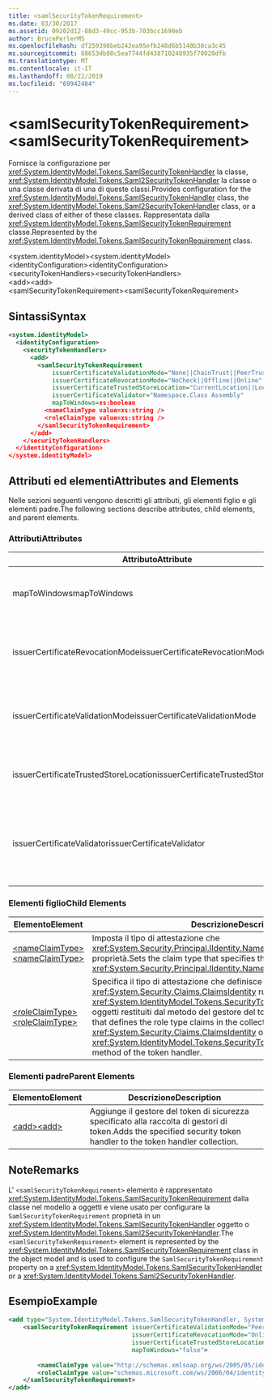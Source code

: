 ```yaml
---
title: <samlSecurityTokenRequirement>
ms.date: 03/30/2017
ms.assetid: 09202d12-88d3-49cc-953b-703bcc1690eb
author: BrucePerlerMS
ms.openlocfilehash: df259398beb242ea95efb248d6b5140b38ca3c45
ms.sourcegitcommit: 68653db98c5ea7744fd438710248935f70020dfb
ms.translationtype: MT
ms.contentlocale: it-IT
ms.lasthandoff: 08/22/2019
ms.locfileid: "69942484"
---
```

# <a name="samlsecuritytokenrequirement"></a><span data-ttu-id="3dcce-101">\<samlSecurityTokenRequirement></span><span class="sxs-lookup"><span data-stu-id="3dcce-101">\<samlSecurityTokenRequirement></span></span>
<span data-ttu-id="3dcce-102">Fornisce la configurazione per <xref:System.IdentityModel.Tokens.SamlSecurityTokenHandler> la classe, <xref:System.IdentityModel.Tokens.Saml2SecurityTokenHandler> la classe o una classe derivata di una di queste classi.</span><span class="sxs-lookup"><span data-stu-id="3dcce-102">Provides configuration for the <xref:System.IdentityModel.Tokens.SamlSecurityTokenHandler> class, the <xref:System.IdentityModel.Tokens.Saml2SecurityTokenHandler> class, or a derived class of either of these classes.</span></span> <span data-ttu-id="3dcce-103">Rappresentata dalla <xref:System.IdentityModel.Tokens.SamlSecurityTokenRequirement> classe.</span><span class="sxs-lookup"><span data-stu-id="3dcce-103">Represented by the <xref:System.IdentityModel.Tokens.SamlSecurityTokenRequirement> class.</span></span>  
  
 <span data-ttu-id="3dcce-104">\<system.identityModel></span><span class="sxs-lookup"><span data-stu-id="3dcce-104">\<system.identityModel></span></span>  
<span data-ttu-id="3dcce-105">\<identityConfiguration></span><span class="sxs-lookup"><span data-stu-id="3dcce-105">\<identityConfiguration></span></span>  
<span data-ttu-id="3dcce-106">\<securityTokenHandlers></span><span class="sxs-lookup"><span data-stu-id="3dcce-106">\<securityTokenHandlers></span></span>  
<span data-ttu-id="3dcce-107">\<add></span><span class="sxs-lookup"><span data-stu-id="3dcce-107">\<add></span></span>  
<span data-ttu-id="3dcce-108">\<samlSecurityTokenRequirement></span><span class="sxs-lookup"><span data-stu-id="3dcce-108">\<samlSecurityTokenRequirement></span></span>  
  
## <a name="syntax"></a><span data-ttu-id="3dcce-109">Sintassi</span><span class="sxs-lookup"><span data-stu-id="3dcce-109">Syntax</span></span>  
  
```xml  
<system.identityModel>  
  <identityConfiguration>  
    <securityTokenHandlers>  
      <add>  
        <samlSecurityTokenRequirement   
            issuerCertificateValidationMode="None||ChainTrust||PeerTrust||PeerOrChainTrust||Custom"  
            issuerCertificateRevocationMode="NoCheck||Offline||Online"  
            issuerCertificateTrustedStoreLocation="CurrentLocation||LocalMachine"  
            issuerCertificateValidator="Namespace.Class Assembly"  
            mapToWindows=xs:boolean  
          <nameClaimType value=xs:string />  
          <roleClaimType value=xs:string />  
        </samlSecurityTokenRequirement>  
      </add>  
    </securityTokenHandlers>  
  </identityConfiguration>  
</system.identityModel>  
```  
  
## <a name="attributes-and-elements"></a><span data-ttu-id="3dcce-110">Attributi ed elementi</span><span class="sxs-lookup"><span data-stu-id="3dcce-110">Attributes and Elements</span></span>  
 <span data-ttu-id="3dcce-111">Nelle sezioni seguenti vengono descritti gli attributi, gli elementi figlio e gli elementi padre.</span><span class="sxs-lookup"><span data-stu-id="3dcce-111">The following sections describe attributes, child elements, and parent elements.</span></span>  
  
### <a name="attributes"></a><span data-ttu-id="3dcce-112">Attributi</span><span class="sxs-lookup"><span data-stu-id="3dcce-112">Attributes</span></span>  
  
|<span data-ttu-id="3dcce-113">Attributo</span><span class="sxs-lookup"><span data-stu-id="3dcce-113">Attribute</span></span>|<span data-ttu-id="3dcce-114">Descrizione</span><span class="sxs-lookup"><span data-stu-id="3dcce-114">Description</span></span>|  
|---------------|-----------------|  
|<span data-ttu-id="3dcce-115">mapToWindows</span><span class="sxs-lookup"><span data-stu-id="3dcce-115">mapToWindows</span></span>|<span data-ttu-id="3dcce-116">Specifica se il gestore di token deve eseguire il mapping del token di convalida a un account di Windows tramite l'attestazione UPN in ingresso.</span><span class="sxs-lookup"><span data-stu-id="3dcce-116">Specifies whether the token handler should map the validating token to a Windows account by using the incoming UPN claim.</span></span> <span data-ttu-id="3dcce-117">Il valore predefinito è "false".</span><span class="sxs-lookup"><span data-stu-id="3dcce-117">The default is "false".</span></span>|  
|<span data-ttu-id="3dcce-118">issuerCertificateRevocationMode</span><span class="sxs-lookup"><span data-stu-id="3dcce-118">issuerCertificateRevocationMode</span></span>|<span data-ttu-id="3dcce-119"><xref:System.Security.Cryptography.X509Certificates.X509RevocationMode> Valore che specifica la modalità di revoca da utilizzare per il certificato X. 509.</span><span class="sxs-lookup"><span data-stu-id="3dcce-119">An <xref:System.Security.Cryptography.X509Certificates.X509RevocationMode> value that specifies the revocation mode to use for the X.509 certificate.</span></span> <span data-ttu-id="3dcce-120">Il valore predefinito è "online".</span><span class="sxs-lookup"><span data-stu-id="3dcce-120">The default value is "Online".</span></span>|  
|<span data-ttu-id="3dcce-121">issuerCertificateValidationMode</span><span class="sxs-lookup"><span data-stu-id="3dcce-121">issuerCertificateValidationMode</span></span>|<span data-ttu-id="3dcce-122"><xref:System.ServiceModel.Security.X509CertificateValidationMode> Valore che specifica la modalità di convalida da utilizzare per il certificato X. 509.</span><span class="sxs-lookup"><span data-stu-id="3dcce-122">An <xref:System.ServiceModel.Security.X509CertificateValidationMode> value that specifies the validation mode to use for the X.509 certificate.</span></span> <span data-ttu-id="3dcce-123">Il valore predefinito è "PeerOrChainTrust".</span><span class="sxs-lookup"><span data-stu-id="3dcce-123">The default value is "PeerOrChainTrust".</span></span>|  
|<span data-ttu-id="3dcce-124">issuerCertificateTrustedStoreLocation</span><span class="sxs-lookup"><span data-stu-id="3dcce-124">issuerCertificateTrustedStoreLocation</span></span>|<span data-ttu-id="3dcce-125"><xref:System.Security.Cryptography.X509Certificates.StoreLocation> Valore che specifica l'archivio certificati X. 509.</span><span class="sxs-lookup"><span data-stu-id="3dcce-125">A <xref:System.Security.Cryptography.X509Certificates.StoreLocation> value that specifies the X.509 certificate store.</span></span> <span data-ttu-id="3dcce-126">Il valore predefinito è "LocalMachine".</span><span class="sxs-lookup"><span data-stu-id="3dcce-126">The default value is "LocalMachine".</span></span>|  
|<span data-ttu-id="3dcce-127">issuerCertificateValidator</span><span class="sxs-lookup"><span data-stu-id="3dcce-127">issuerCertificateValidator</span></span>|<span data-ttu-id="3dcce-128">Tipo personalizzato che deriva da <xref:System.IdentityModel.Selectors.X509CertificateValidator>.</span><span class="sxs-lookup"><span data-stu-id="3dcce-128">A custom type that derives from <xref:System.IdentityModel.Selectors.X509CertificateValidator>.</span></span> <span data-ttu-id="3dcce-129">Se l' `issuerCertificateValidationMode` attributo è "Custom", un'istanza di questo tipo viene utilizzata per la convalida del certificato dell'autorità emittente.</span><span class="sxs-lookup"><span data-stu-id="3dcce-129">If the `issuerCertificateValidationMode` attribute is "Custom", an instance of this type is used for issuer certificate validation.</span></span>|  
  
### <a name="child-elements"></a><span data-ttu-id="3dcce-130">Elementi figlio</span><span class="sxs-lookup"><span data-stu-id="3dcce-130">Child Elements</span></span>  
  
|<span data-ttu-id="3dcce-131">Elemento</span><span class="sxs-lookup"><span data-stu-id="3dcce-131">Element</span></span>|<span data-ttu-id="3dcce-132">Descrizione</span><span class="sxs-lookup"><span data-stu-id="3dcce-132">Description</span></span>|  
|-------------|-----------------|  
|[<span data-ttu-id="3dcce-133">\<nameClaimType></span><span class="sxs-lookup"><span data-stu-id="3dcce-133">\<nameClaimType></span></span>](nameclaimtype.md)|<span data-ttu-id="3dcce-134">Imposta il tipo di attestazione che <xref:System.Security.Principal.IIdentity.Name%2A> specifica la proprietà.</span><span class="sxs-lookup"><span data-stu-id="3dcce-134">Sets the claim type that specifies the <xref:System.Security.Principal.IIdentity.Name%2A> property.</span></span>|  
|[<span data-ttu-id="3dcce-135">\<roleClaimType></span><span class="sxs-lookup"><span data-stu-id="3dcce-135">\<roleClaimType></span></span>](roleclaimtype.md)|<span data-ttu-id="3dcce-136">Specifica il tipo di attestazione che definisce le attestazioni del tipo di <xref:System.Security.Claims.ClaimsIdentity> ruolo nella raccolta di <xref:System.IdentityModel.Tokens.SecurityTokenHandler.ValidateToken%2A> oggetti restituiti dal metodo del gestore del token.</span><span class="sxs-lookup"><span data-stu-id="3dcce-136">Specifies the claim type that defines the role type claims in the collection of <xref:System.Security.Claims.ClaimsIdentity> objects returned by the <xref:System.IdentityModel.Tokens.SecurityTokenHandler.ValidateToken%2A> method of the token handler.</span></span>|  
  
### <a name="parent-elements"></a><span data-ttu-id="3dcce-137">Elementi padre</span><span class="sxs-lookup"><span data-stu-id="3dcce-137">Parent Elements</span></span>  
  
|<span data-ttu-id="3dcce-138">Elemento</span><span class="sxs-lookup"><span data-stu-id="3dcce-138">Element</span></span>|<span data-ttu-id="3dcce-139">Descrizione</span><span class="sxs-lookup"><span data-stu-id="3dcce-139">Description</span></span>|  
|-------------|-----------------|  
|[<span data-ttu-id="3dcce-140">\<add></span><span class="sxs-lookup"><span data-stu-id="3dcce-140">\<add></span></span>](add.md)|<span data-ttu-id="3dcce-141">Aggiunge il gestore del token di sicurezza specificato alla raccolta di gestori di token.</span><span class="sxs-lookup"><span data-stu-id="3dcce-141">Adds the specified security token handler to the token handler collection.</span></span>|  
  
## <a name="remarks"></a><span data-ttu-id="3dcce-142">Note</span><span class="sxs-lookup"><span data-stu-id="3dcce-142">Remarks</span></span>  
 <span data-ttu-id="3dcce-143">L' `<samlSecurityTokenRequirement>` elemento è rappresentato <xref:System.IdentityModel.Tokens.SamlSecurityTokenRequirement> dalla classe nel modello a oggetti e viene usato per configurare la `SamlSecurityTokenRequirement` proprietà in un <xref:System.IdentityModel.Tokens.SamlSecurityTokenHandler> oggetto o <xref:System.IdentityModel.Tokens.Saml2SecurityTokenHandler>.</span><span class="sxs-lookup"><span data-stu-id="3dcce-143">The `<samlSecurityTokenRequirement>` element is represented by the <xref:System.IdentityModel.Tokens.SamlSecurityTokenRequirement> class in the object model and is used to configure the `SamlSecurityTokenRequirement` property on a <xref:System.IdentityModel.Tokens.SamlSecurityTokenHandler> or a <xref:System.IdentityModel.Tokens.Saml2SecurityTokenHandler>.</span></span>  
  
## <a name="example"></a><span data-ttu-id="3dcce-144">Esempio</span><span class="sxs-lookup"><span data-stu-id="3dcce-144">Example</span></span>  
  
```xml  
<add type="System.IdentityModel.Tokens.SamlSecurityTokenHandler, System.IdentityModel">  
    <samlSecurityTokenRequirement issuerCertificateValidationMode="PeerOrChainTrust"  
                                  issuerCertificateRevocationMode="Online"  
                                  issuerCertificateTrustedStoreLocation="LocalMachine"  
                                  mapToWindows="false">  
  
        <nameClaimType value="http://schemas.xmlsoap.org/ws/2005/05/identity/claims/name" />  
        <roleClaimType value="schemas.microsoft.com/ws/2006/04/identity/claims/role" />  
    </samlSecurityTokenRequirement>  
</add>  
```
